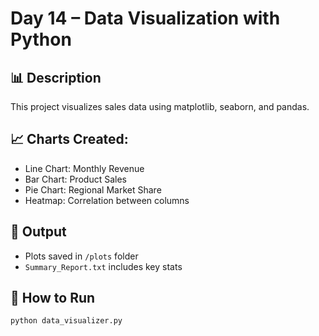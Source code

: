# Day 14 – Data Visualization with Python

## 📊 Description
This project visualizes sales data using matplotlib, seaborn, and pandas.

## 📈 Charts Created:
- Line Chart: Monthly Revenue
- Bar Chart: Product Sales
- Pie Chart: Regional Market Share
- Heatmap: Correlation between columns

## 📂 Output
- Plots saved in `/plots` folder
- `Summary_Report.txt` includes key stats

## 🚀 How to Run
```bash
python data_visualizer.py
